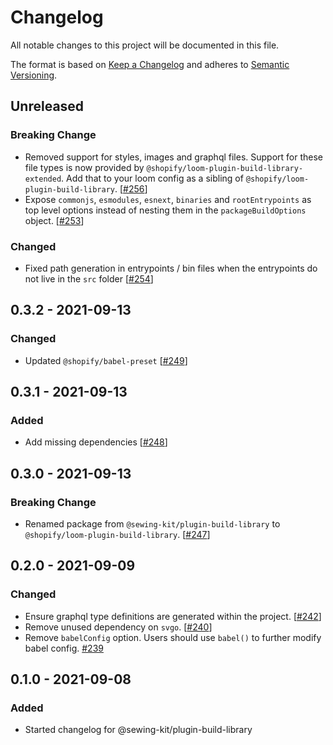# Changelog

All notable changes to this project will be documented in this file.

The format is based on [Keep a Changelog](http://keepachangelog.com/en/1.0.0/)
and adheres to [Semantic Versioning](http://semver.org/spec/v2.0.0.html).

## Unreleased

### Breaking Change

- Removed support for styles, images and graphql files. Support for these file types is now provided by `@shopify/loom-plugin-build-library-extended`. Add that to your loom config as a sibling of `@shopify/loom-plugin-build-library`. [[#256](https://github.com/Shopify/loom/pull/256)]
- Expose `commonjs`, `esmodules`, `esnext`, `binaries` and `rootEntrypoints` as top level options instead of nesting them in the `packageBuildOptions` object. [[#253](https://github.com/Shopify/loom/pull/253)]

### Changed

- Fixed path generation in entrypoints / bin files when the entrypoints do not live in the `src` folder [[#254](https://github.com/Shopify/loom/pull/254)]

## 0.3.2 - 2021-09-13

### Changed

- Updated `@shopify/babel-preset` [[#249](https://github.com/Shopify/loom/pull/249)]

## 0.3.1 - 2021-09-13

### Added

- Add missing dependencies [[#248](https://github.com/Shopify/loom/pull/248)]

## 0.3.0 - 2021-09-13

### Breaking Change

- Renamed package from `@sewing-kit/plugin-build-library` to `@shopify/loom-plugin-build-library`. [[#247](https://github.com/Shopify/loom/pull/247)]

## 0.2.0 - 2021-09-09

### Changed

- Ensure graphql type definitions are generated within the project. [[#242](https://github.com/Shopify/loom/pull/242)]
- Remove unused dependency on `svgo`. [[#240](https://github.com/Shopify/loom/pull/240)]
- Remove `babelConfig` option. Users should use `babel()` to further modify babel config. [#239](https://github.com/Shopify/loom/pull/239)

## 0.1.0 - 2021-09-08

### Added

- Started changelog for @sewing-kit/plugin-build-library
